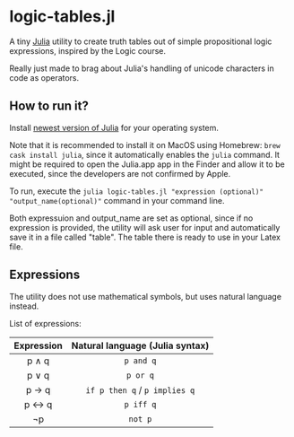 # logic-tables.jl
A tiny [Julia](https://julialang.org/) utility to create truth tables out of simple
propositional logic expressions, inspired by the Logic course.

Really just made to brag about Julia's handling of unicode characters in code as
operators.

## How to run it?

Install [newest version of Julia](https://julialang.org/downloads/) for your operating system.

Note that it is recommended to install it on MacOS using Homebrew: `brew cask install julia`, since it automatically enables the `julia` command. It might be required to open the Julia.app app in the Finder and allow it to be executed, since the developers are not confirmed by Apple.

To run, execute the `julia logic-tables.jl "expression (optional)" "output_name(optional)"` command in your command line.

Both expressuion and output_name are set as optional, since if no expression is provided, the utility will ask user for input and automatically save it in a file called "table". The table there is ready to use in your Latex file. 

## Expressions

The utility does not use mathematical symbols, but uses natural language instead.

List of expressions:

| Expression | Natural language (Julia syntax) |
|:----------:|:-------------------------------:|
| p ∧ q      | `p and q`                       |
| p ∨ q      | `p or q`                        |
| p → q      | `if p then q` / `p implies q`   |
| p ↔ q      | `p iff q`                       |
| ¬p         | `not p`                         |
